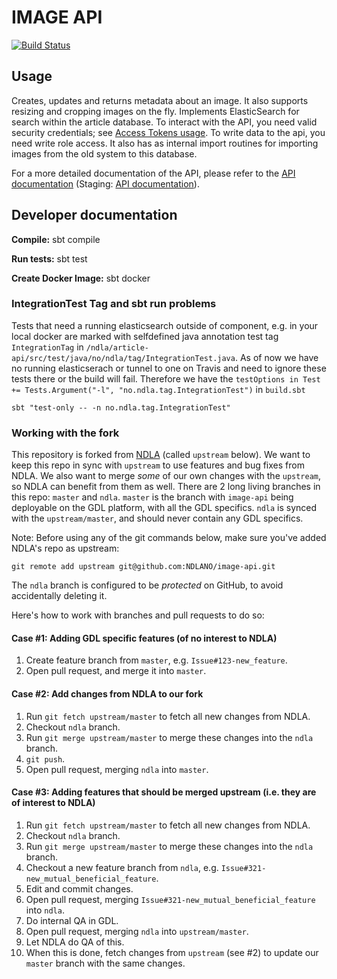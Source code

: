 # IMAGE API 
[![Build Status](https://travis-ci.org/NDLANO/image-api.svg?branch=master)](https://travis-ci.org/NDLANO/image-api)

## Usage
Creates, updates and returns metadata about an image. It also supports resizing and cropping images on the fly.
Implements ElasticSearch for search within the article database.
To interact with the API, you need valid security credentials; see [Access Tokens usage](https://github.com/NDLANO/auth/blob/master/README.md).
To write data to the api, you need write role access.
It also has as internal import routines for importing images from the old system to this database.

For a more detailed documentation of the API, please refer to the [API documentation](https://api.ndla.no) (Staging: [API documentation](https://staging.api.ndla.no)).

## Developer documentation

**Compile:** sbt compile

**Run tests:** sbt test

**Create Docker Image:** sbt docker

### IntegrationTest Tag and sbt run problems
Tests that need a running elasticsearch outside of component, e.g. in your local docker are marked with selfdefined java
annotation test tag  ```IntegrationTag``` in ```/ndla/article-api/src/test/java/no/ndla/tag/IntegrationTest.java```. 
As of now we have no running elasticserach or tunnel to one on Travis and need to ignore these tests there or the build will fail. 
Therefore we have the ```testOptions in Test += Tests.Argument("-l", "no.ndla.tag.IntegrationTest")``` in ```build.sbt```  

    sbt "test-only -- -n no.ndla.tag.IntegrationTest"

### Working with the fork
This repository is forked from [NDLA](https://github.com/NDLANO/image-api) (called `upstream` below).
We want to keep this repo in sync with `upstream` to use features and bug fixes from NDLA.
We also want to merge _some_ of our own changes with the `upstream`, so NDLA can benefit from them as well.
There are 2 long living branches in this repo: `master` and `ndla`. `master` is the branch with `image-api` being
deployable on the GDL platform, with all the GDL specifics. `ndla` is synced with the `upstream/master`, and
should never contain any GDL specifics.

Note:
Before using any of the git commands below, make sure you've added NDLA's repo as upstream:
```
git remote add upstream git@github.com:NDLANO/image-api.git
```
The `ndla` branch is configured to be _protected_ on GitHub, to avoid accidentally deleting it.

Here's how to work with branches and pull requests to do so:

#### Case #1: Adding GDL specific features (of no interest to NDLA)
1. Create feature branch from `master`, e.g. `Issue#123-new_feature`.
2. Open pull request, and merge it into `master`.

#### Case #2: Add changes from NDLA to our fork
1. Run `git fetch upstream/master` to fetch all new changes from NDLA.
2. Checkout `ndla` branch.
3. Run `git merge upstream/master` to merge these changes into the `ndla` branch.
4. `git push`.
5. Open pull request, merging `ndla` into `master`.


#### Case #3: Adding features that should be merged upstream (i.e. they are of interest to NDLA)
1. Run `git fetch upstream/master` to fetch all new changes from NDLA.
2. Checkout `ndla` branch.
3. Run `git merge upstream/master` to merge these changes into the `ndla` branch.
4. Checkout a new feature branch from `ndla`, e.g. `Issue#321-new_mutual_beneficial_feature`.
5. Edit and commit changes.
6. Open pull request, merging `Issue#321-new_mutual_beneficial_feature` into `ndla`.
7. Do internal QA in GDL.
8. Open pull request, merging `ndla` into `upstream/master`.
9. Let NDLA do QA of this.
10. When this is done, fetch changes from `upstream` (see #2) to update our `master` branch with the same changes.
